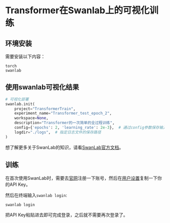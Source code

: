 # Transformer在Swanlab上的可视化训练

## 环境安装

需要安装以下内容：

```
torch
swanlab
```

## 使用swanlab可视化结果

```python
# 可视化部署
swanlab.init(
    project="TransformerTrain",
    experiment_name="Transformer_test_epoch_2",
    workspace=None,
    description="Transformer的一次简单的全过程训练",
    config={'epochs': 2, 'learning_rate': 2e-3},  # 通过config参数保存输入或超参数
    logdir="./logs",  # 指定日志文件的保存路径
)
```

想了解更多关于SwanLab的知识，请看[SwanLab官方文档](https://docs.swanlab.cn/zh/guide_cloud/general/what-is-swanlab.html)。

## 训练

在首次使用SwanLab时，需要去[官网](https://swanlab.cn)注册一下账号，然后在[用户设置](https://swanlab.cn/settings)复制一下你的API Key。

然后在终端输入`swanlab login`:

```bash
swanlab login
```

把API Key粘贴进去即可完成登录，之后就不需要再次登录了。

